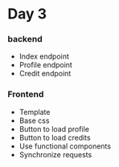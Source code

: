 # Day 3

### backend
- Index endpoint
- Profile endpoint
- Credit endpoint

### Frontend
- Template
- Base css
- Button to load profile
- Button to load credits
- Use functional components
- Synchronize requests
